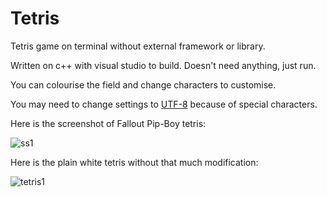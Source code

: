 # Tetris
Tetris game on terminal without external framework or library. 

Written on c++ with visual studio to build. Doesn't need anything, just run.

You can colourise the field and change characters to customise.

You may need to change settings to [UTF-8](https://learn.microsoft.com/en-us/cpp/build/reference/utf-8-set-source-and-executable-character-sets-to-utf-8?view=msvc-170)
 because of special characters.
 
Here is the screenshot of Fallout Pip-Boy tetris:

![ss1](https://github.com/JhuMamba/Tetris/assets/73741766/0de64599-3227-4a81-9e37-affce04f3651)

Here is the plain white tetris without that much modification:

![tetris1](https://github.com/JhuMamba/Tetris/assets/73741766/727f3b66-0709-4a80-93b3-71d66e5691d9)
